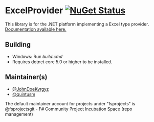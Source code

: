 
ExcelProvider [![NuGet Status](http://img.shields.io/nuget/v/ExcelProvider.svg?style=flat)](https://www.nuget.org/packages/ExcelProvider/)
=============

This library is for the .NET platform implementing a Excel type provider. <a href="http://fsprojects.github.io/ExcelProvider" target="_blank">Documentation available here.</a>

## Building

* Windows: Run *build.cmd* 
* Requires dotnet core 5.0 or higher to be installed.
 

## Maintainer(s)

- [@JohnDoeKyrgyz](https://github.com/JohnDoeKyrgyz)
- [@quintusm](https://github.com/quintusm)

The default maintainer account for projects under "fsprojects" is [@fsprojectsgit](https://github.com/fsprojectsgit) - F# Community Project Incubation Space (repo management)
